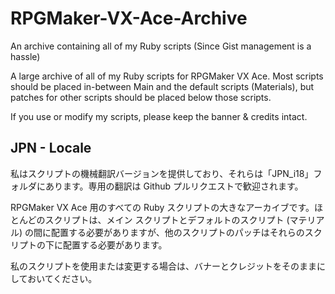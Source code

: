# RPGMaker-VX-Ace-Archive
An archive containing all of my Ruby scripts (Since Gist management is a hassle)

A large archive of all of my Ruby scripts for RPGMaker VX Ace. Most scripts should be placed in-between Main and the default scripts (Materials), but patches for other scripts should be placed below those scripts.

If you use or modify my scripts, please keep the banner & credits intact.

## JPN - Locale

私はスクリプトの機械翻訳バージョンを提供しており、それらは「JPN_i18」フォルダにあります。専用の翻訳は Github プルリクエストで歓迎されます。

RPGMaker VX Ace 用のすべての Ruby スクリプトの大きなアーカイブです。ほとんどのスクリプトは、メイン スクリプトとデフォルトのスクリプト (マテリアル) の間に配置する必要がありますが、他のスクリプトのパッチはそれらのスクリプトの下に配置する必要があります。

私のスクリプトを使用または変更する場合は、バナーとクレジットをそのままにしておいてください。
